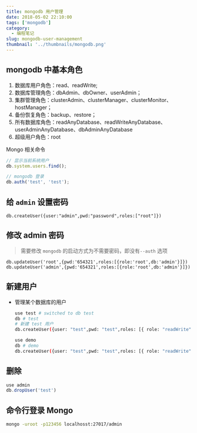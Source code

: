 ```yaml
---
title: mongodb 用户管理
date: 2018-05-02 22:10:00
tags: ['mongodb']
category:
  - 编程笔记
slug: mongodb-user-management
thumbnail: '../thumbnails/mongodb.png'
---
```


## mongodb 中基本角色

1. 数据库用户角色：read、readWrite;
2. 数据库管理角色：dbAdmin、dbOwner、userAdmin；
3. 集群管理角色：clusterAdmin、clusterManager、clusterMonitor、hostManager；
4. 备份恢复角色：backup、restore；
5. 所有数据库角色：readAnyDatabase、readWriteAnyDatabase、userAdminAnyDatabase、dbAdminAnyDatabase
6. 超级用户角色：root

Mongo 相关命令

```js
// 显示当前系统用户
db.system.users.find();

// mongodb 登录
db.auth('test', 'test');
```

## 给 `admin` 设置密码

```mongo
db.createUser({user:"admin",pwd:"password",roles:["root"]})
```

## 修改 admin 密码

> 需要修改 `mongodb` 的启动方式为不需要密码，即没有`--auth` 选项

```mongo
db.updateUser('root',{pwd:'654321',roles:[{role:'root',db:'admin'}]})
db.updateUser('admin',{pwd:'654321',roles:[{role:'root',db:'admin'}]})
```

## 新建用户

- 管理某个数据库的用户

  ```bash
  use test # switched to db test
  db # test
  # 新建 test 用户
  db.createUser({user: "test",pwd: "test",roles: [{ role: "readWrite",db:"test" }]})

  use demo
  db # demo
  db.createUser({user: "test",pwd: "test",roles: [{ role: "readWrite",db:"demo" }]})
  ```

## 删除

```js
use admin
db.dropUser('test')
```

## 命令行登录 Mongo

```bash
mongo -uroot -p123456 localhosst:27017/admin
```
